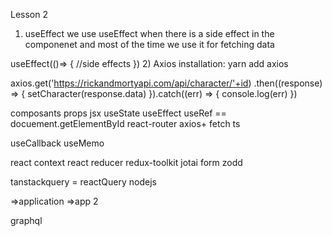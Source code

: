 Lesson 2

1. useEffect
   we use useEffect when there is a side effect in the componenet
   and most of the time we use it for fetching data

useEffect(()=> {
//side effects
}) 2) Axios
installation: yarn add axios

axios.get<ICharacter>('https://rickandmortyapi.com/api/character/'+id)
.then((response) => {
setCharacter(response.data)
}).catch((err) => {
console.log(err)
})

composants
props
jsx
useState
useEffect
useRef == docuement.getElementById
react-router
axios+ fetch
ts

useCallback
useMemo

react context
react reducer
redux-toolkit
jotai
form
zodd

tanstackquery = reactQuery
nodejs

=>application
=>app 2

graphql
